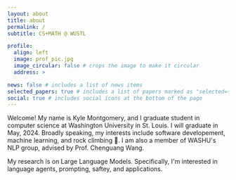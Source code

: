 ```yaml
---
layout: about
title: about
permalink: /
subtitle: CS+MATH @ WUSTL

profile:
  align: left
  image: prof_pic.jpg
  image_circular: false # crops the image to make it circular
  address: >

news: false # includes a list of news items
selected_papers: true # includes a list of papers marked as "selected={true}"
social: true # includes social icons at the bottom of the page
---
```


Welcome! My name is Kyle Montgomery, and I graduate student in computer science at Washington University in St. Louis. I will graduate in May, 2024. Broadly speaking, my interests include software developement, machine learning, and rock climbing 🧗. I am also a member of WASHU's NLP group, advised by Prof. Chenguang Wang.

My research is on Large Language Models. Specifically, I'm interested in language agents, prompting, saftey, and applications.
